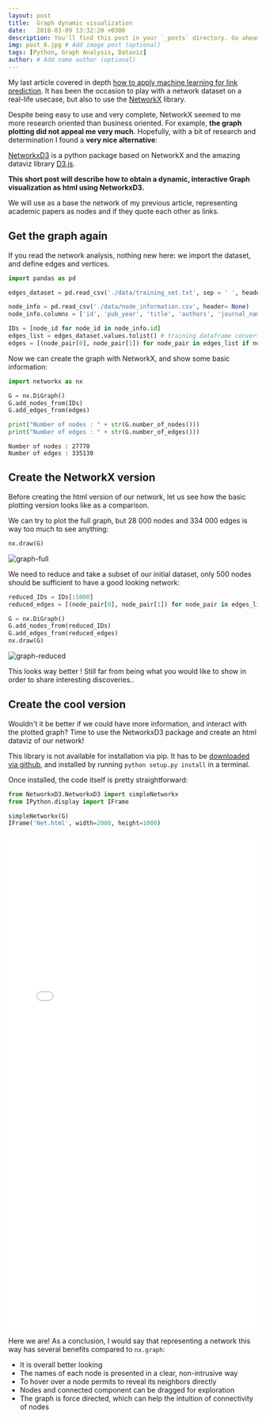 ```yaml
---
layout: post
title:  Graph dynamic visualization
date:   2018-03-09 13:32:20 +0300
description: You’ll find this post in your `_posts` directory. Go ahead and edit it and re-build the site to see your changes. # Add post description (optional)
img: post_6.jpg # Add image post (optional)
tags: [Python, Graph Analysis, Dataviz]
author: # Add name author (optional)
---
```


My last article covered in depth [how to apply machine learning for link prediction](https://remicnrd.github.io./). It has been the occasion to play with a network dataset on a real-life usecase, but also to use the [NetworkX](https://networkx.github.io/) library.

Despite being easy to use and very complete, NetworkX seemed to me more research oriented than business oriented. For example, **the graph plotting did not appeal me very much**. Hopefully, with a bit of research and determination I found a **very nice alternative**: 

[NetworkxD3](https://bl.ocks.org/Jverma/1c52426ac2fb0ff0e785) is a python package based on NetworkX and the amazing dataviz library [D3.js](https://d3js.org/). 

**This short post will describe how to obtain a dynamic, interactive Graph visualization as html using NetworkxD3.**

We will use as a base the network of my previous article, representing academic papers as nodes and if they quote each other as links.

## Get the graph again

If you read the network analysis, nothing new here: we import the dataset, and define edges and vertices.


```python
import pandas as pd

edges_dataset = pd.read_csv('./data/training_set.txt', sep = ' ', header = None)

node_info = pd.read_csv('./data/node_information.csv', header= None)
node_info.columns = ['id', 'pub_year', 'title', 'authors', 'journal_name', 'abstract']

IDs = [node_id for node_id in node_info.id]
edges_list = edges_dataset.values.tolist() # training dataframe convertion for easy edges list comprehension below
edges = [(node_pair[0], node_pair[1]) for node_pair in edges_list if node_pair[2] == 1]
```

Now we can create the graph with NetworkX, and show some basic information:


```python
import networkx as nx

G = nx.DiGraph()
G.add_nodes_from(IDs)
G.add_edges_from(edges)

print("Number of nodes : " + str(G.number_of_nodes()))
print("Number of edges : " + str(G.number_of_edges()))
```

    Number of nodes : 27770
    Number of edges : 335130


## Create the NetworkX version

Before creating the html version of our network, let us see how the basic plotting version looks like as a comparison.

We can try to plot the full graph, but 28 000 nodes and 334 000 edges is way too much to see anything:


```python
nx.draw(G)
```



![graph-full]({{site.baseurl}}/assets/img/graph-full.jpg)


We need to reduce and take a subset of our initial dataset, only 500 nodes should be sufficient to have a good looking network:


```python
reduced_IDs = IDs[:5000]
reduced_edges = [(node_pair[0], node_pair[1]) for node_pair in edges_list if (node_pair[2] == 1 and node_pair[0] in reduced_IDs and node_pair[1] in reduced_IDs)]
```


```python
G = nx.DiGraph()
G.add_nodes_from(reduced_IDs)
G.add_edges_from(reduced_edges)
nx.draw(G)
```



![graph-reduced]({{site.baseurl}}/assets/img/graph-reduced.jpg)


This looks way better ! Still far from being what you would like to show in order to share interesting discoveries..

## Create the cool version

Wouldn't it be better if we could have more information, and interact with the plotted graph?
Time to use the NetworkxD3 package and create an html dataviz of our network!

This library is not available for installation via pip. It has to be [downloaded via github](https://github.com/Jverma/NetworkxD3), and installed by running `python setup.py install` in a terminal.

Once installed, the code itself is pretty straightforward:


```python
from NetworkxD3.NetworkxD3 import simpleNetworkx
from IPython.display import IFrame 

simpleNetworkx(G)
IFrame('Net.html', width=2000, height=1000)
```
<iframe max- width="100%"  height="1000" src="{{site.baseurl}}/assets/Net.html" frameborder="0"  allowfullscreen ></iframe>
        

Here we are! As a conclusion, I would say that representing a network this way has several benefits compared to `nx.graph`:
- It is overall better looking
- The names of each node is presented in a clear, non-intrusive way
- To hover over a node permits to reveal its neighbors directly
-  Nodes and connected component can be dragged for exploration
- The graph is force directed, which can help the intuition of connectivity of nodes


